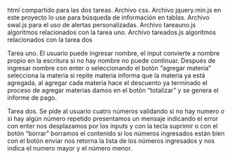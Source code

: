 html compartido para las dos tareas.
Archivo css.
Archivo jquery.min.js en este proyecto lo use para búsqueda de información en tablas.
Archivo swal.js para el uso de alertas personalizadas.
Archivo tareauno.js algoritmos relacionados con la tarea uno.
Archivo tareados.js algoritmos relacionados con la tarea dos

Tarea uno.
El usuario puede ingresar nombre, el input convierte a nombre propio en la escritura si no hay nombre no puede continuar.
Después de ingresar nombre con enter o seleccionando el botón “agregar materia” selecciona la materia si repite materia informa que la materia ya está agregada, al agregar cada materia hace el descuento ya terminado el proceso de agregar materias damos en el botón “totalizar” y se genera el informe de pago.

Tarea dos.
Se pide al usuario cuatro números validando si no hay numero o si hay algún número repetido presentamos un mensaje indicando el error con enter nos desplazamos por los inputs y con la tecla suprimir o con el botón “borrar” borramos el contenido si los números ingresados están bien con el botón enviar nos retorna la lista de los números ingresados y nos indica el numero mayor y el número menor. 


